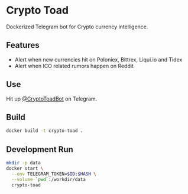 
# Crypto Toad

Dockerized Telegram bot for Crypto currency intelligence.

## Features

* Alert when new currencies hit on Poloniex, Bittrex, Liqui.io and Tidex
* Alert when ICO related rumors happen on Reddit

## Use

Hit up [@CryptoToadBot](https://t.me/CryptoToadBot) on Telegram.

## Build

```bash
docker build -t crypto-toad .
```

## Development Run

```bash
mkdir -p data
docker start \
  --env TELEGRAM_TOKEN=$ID:$HASH \
  --volume `pwd`:/workdir/data
  crypto-toad
```
